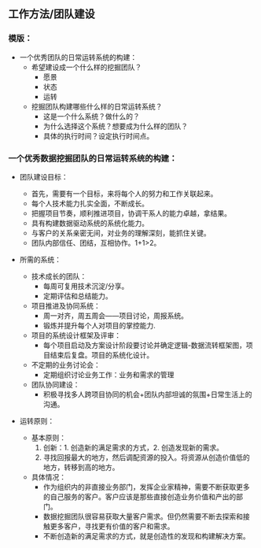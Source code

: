 
## 工作方法/团队建设

### 模版：
* 一个优秀团队的日常运转系统的构建：
	* 希望建设成一个什么样的挖掘团队？
		* 愿景
		* 状态
		* 运转
	* 挖掘团队构建哪些什么样的日常运转系统？
		* 这是一个什么系统？做什么的？
		* 为什么选择这个系统？想要成为什么样的团队？
		* 具体的执行时间？设定执行时间点。


### 一个优秀数据挖掘团队的日常运转系统的构建：
* 团队建设目标：
	* 首先，需要有一个目标，来将每个人的努力和工作关联起来。
	* 每个人技术能力扎实全面，不断成长。
	* 把握项目节奏，顺利推进项目，协调干系人的能力卓越，拿结果。
	* 具有构建数据驱动系统的系统化能力。
	* 与客户的关系亲密无间，对业务的理解深刻，能抓住关键。
	* 团队内部信任、团结，互相协作。1+1>2。
* 所需的系统：
	* 技术成长的团队：
		* 每周可复用技术沉淀/分享。
		* 定期评估和总结能力。
	* 项目推进及协同系统：
		* 周一对齐，周五周会——项目讨论，周报系统。
		* 锻炼并提升每个人对项目的掌控能力.
	* 项目的系统设计框架及评审：
		* 每个项目启动及方案设计阶段要讨论并确定逻辑-数据流转框架图，项目结束后复盘。项目的系统化设计。
	* 不定期的业务讨论会：
		* 定期组织讨论业务工作：业务和需求的管理
	* 团队协同建设：
		* 积极寻找多人跨项目协同的机会+团队内部坦诚的氛围+日常生活上的沟通。

* 运转原则：
	* 基本原则：
		1. 创新：1. 创造新的满足需求的方式，2. 创造发现新的需求。
		2. 寻找回报最大的地方，然后调配资源的投入。将资源从创造价值低的地方，转移到高的地方。
	* 具体情况：
		* 作为组织内的非直接业务部门，发挥企业家精神，需要不断获取更多的自己服务的客户。客户应该是那些直接创造业务价值和产出的部门。
		* 数据挖掘团队很容易获取大量客户需求。但仍然需要不断去探索和接触更多客户，寻找更有价值的客户和需求。
		* 不断创造新的满足需求的方式，就是创造性的发现和构建解决方案。



